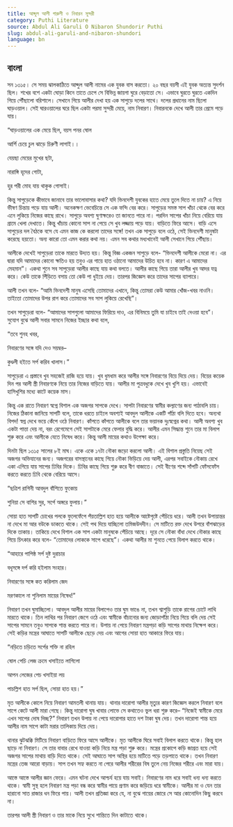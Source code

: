 ```yaml
---
title: আব্দুল আলী গারুলী ও নিবারন সুন্দরী
category: Puthi Literature
source: Abdul Ali Garuli O Nibaron Shundorir Puthi
slug: abdul-ali-garuli-and-nibaron-shundori
language: bn
---
```


## বাংলা

সন ১৩১৫। সে সময় ঝালকাঠিতে আব্দুল আলী নামের এক যুবক বাস করতো। ২০ বছর বয়সী এই যুবক অত্যন্ত সুদর্শন ছিল। শখের বশে একটা ঘোড়া কিনে তাতে চেপে সে বিভিন্ন জায়গা ঘুরে বেড়াতো সে। এভাবে ঘুরতে ঘুরতে একদিন গিয়ে পৌঁছালো বরিশালে। সেখানে গিয়ে আলীর দেখা হয় এক সাপুড়ে দলের সাথে। দলের প্রধানের নাম ছিলো ঘাড়ওয়াল। সেই ঘারওয়ালের ঘরে ছিল একটা পরমা সুন্দরী মেয়ে, নাম নিবারণ। নিবারনকে দেখে আলী তার প্রেমে পড়ে যায়।

“ঘাড়ওয়ালের এক মেয়ে ছিল, বয়স পনর ষোল

আর্শি চেয়ে চুল ঝাড়ে চিরুণী লাগাই।।

যেয়ছা মেয়ের মুখের ছটা,

নারাঙ্গি হৃদের গোটা,

হুর পরী মোহ যায় থাকুক গোসাই।

কিন্তু সাপুড়েকে কীভাবে জানাবে তার ভালোবাসার কথা? যদি ভিনদেশী যুবকের হাতে মেয়ে তুলে দিতে না চায়? এ নিয়ে ভীষণ চিন্তায় পড়ে যায় আলী। অনেকক্ষণ ভেবেচিন্তে সে এক ফন্দি বের করে। সাপুড়ের সমস্ত সাপ খাঁচা থেকে বের করে এনে লুকিয়ে নিজের কাছে রাখে। সাপুড়ে অবশ্য ঘুণাক্ষরেও তা জানতে পারে না। পরদিন সাপের খাঁচা নিয়ে বেরিয়ে যায় গ্রামে খেলা দেখাতে। কিন্তু খাঁচায় কোনো সাপ না পেয়ে সে খুব লজ্জায় পড়ে যায়। বাড়িতে ফিরে আসে। বাড়ি এসে সাপুড়ের দল বৈঠকে বসে যে এমন কাজ কে করলো তাদের সঙ্গে! তখন এক সাপুড়ে বলে ওঠে, সেই ভিনদেশী মানুষটা করেছে হয়তো। অন্য কারো তো এমন করার কথা নয়। এমন সব কথার মধ্যখানেই আলী সেখানে গিয়ে পৌঁছায়।

আলীকে দেখেই সাপুড়েরা তাকে মারতে উদ্যত হয়। কিন্তু বিজ্ঞ একজন সাপুড়ে বলে- “ভিনদেশী আলীকে মেরো না। এর দ্বারা যদি আমাদের কোনো ক্ষতিও হয় তবুও এর গায়ে হাত ওঠানো আমাদের উচিত হবে না। কারণ এ আমাদের মেহমান”। একথা শুনে সব সাপুড়েরা আলীর কাছে যায় কথা বলতে। আলীর কাছে গিয়ে তারা আলীর খুব আদর যত্ন করে। কেউ তাকে পিঁড়িতে বসায় তো কেউ পা ধুইয়ে দেয়। তারপর জিজ্ঞেস করে তাদের সাপের ব্যাপারে।

আলী তখন বলে- “আমি ভিনদেশী মানুষ এসেছি তোমাদের এখানে, কিন্তু তোমরা কেউ আমার খোঁজ-খবর নাওনি। তাইতো তোমাদের উপর রাগ করে তোমাদের সব সাপ লুকিয়ে রেখেছি”।

তখন সাপুড়েরা বলে- “আমাদের সাপগুলো আমাদের ফিরিয়ে দাও, এর বিনিময়ে তুমি যা চাইবে তাই দেওয়া হবে”। সুযোগ বুঝে আলী সবার সামনে নিজের ইচ্ছার কথা বলে,

“তবে শুনহ খবর,

নিবারণের সঙ্গে যদি দেও সয়ম্বর–

কুণ্ডলী হইতে সর্প করিব খালাস।”

সাপুড়েরা এ প্রস্তাবে খুব সহজেই রাজি হয়ে যায়। খুব ধুমধাম করে আলীর সঙ্গে নিবারণের বিয়ে দিয়ে দেয়। বিয়ের কয়েক দিন পর আলী স্ত্রী নিবারণকে নিয়ে তার নিজের বাড়িতে যায়। আলীর মা পুত্রবধুকে দেখে খুব খুশি হয়। এভাবেই হাসিখুশির মধ্যে কাটে কয়েক মাস।

কিন্তু এক রাতে নিবারণ স্বপ্নে বিশাল এক অজগর সাপকে দেখে। সাপটা নিবারণের স্বামীর কল্যাণের জন্য পাঠাবলি চায়। নিজের ঠিকানা জানিয়ে সাপটি বলে, তাকে ধরতে চাইলে অবশ্যই আবদুল আলীকে একটি পাঁঠা বলি দিতে হবে। অন্যথা বিপদ! স্বপ্ন দেখে ভয়ে কেঁপে ওঠে নিবারণ। কাঁপতে কাঁপতে আলীকে বলে তার ভয়ানক দুঃস্বপ্নের কথা। আলী অবশ্য খুব একটা পাত্তা দেয় না, বরং রেগেমেগে সেই সাপটাকে মেরে ফেলার বুদ্ধি করে। আলীর এমন সিদ্ধান্ত শুনে তার মা বিলাপ শুরু করে এবং আলীকে যেতে নিষেধ করে। কিন্তু আলী মায়ের কথাও উপেক্ষা করে।

দিনটা ছিল ১৩১৫ সালের ৮ই মাঘ। একে একে ১৭টা নৌকা জড়ো করলো আলী। এই বিশাল প্রস্তুতি নিয়েছ সেই অজগর অভিযানের জন্য। অজগরের বাসস্থানের কাছে গিয়ে নৌকা ভিড়িয়ে দেয় আলী, এরপর সবাইকে নৌকায় রেখে একা এগিয়ে যায় সাপের ঢিবির দিকে। ঢিবির কাছে গিয়ে শুরু করে বীণ বাজাতে। সেই বীণের শব্দে সাঁপটি ফোঁসফোঁস করতে করতে ঢিবি থেকে বেরিয়ে আসে।

“ছত্রিশ রাগিনী আবদুল বাঁশিতে ফুকোয়

শুনিয়া সে বাশির সুর, সর্পে অঙ্গরে ফুলায়।”

সোয়া হাত সাপটি চোখের পলকে ফুলেফেঁপে পঁয়তাল্লিশ হাত হয়ে আলীকে আষ্টেপৃষ্টে পেঁচিয়ে ধরে। আলী তখন উপায়ান্তর না দেখে মা আর বউকে ডাকতে থাকে। সেই পথ দিয়ে যাচ্ছিলো তমিজউদদীন। সে মাটিতে রক্ত দেখে উপরে বাঁশঝাড়ের দিকে তাকায়। তাকিয়ে দেখে বিশাল এক সাপ একটা মানুষকে পেঁচিয়ে আছে। দূরে সে নৌকা বাঁধা দেখে নৌকার কাছে গিয়ে চিৎকার করে বলে- “তোমাদের লোককে সাপে ধরেছে”। একথা আলীর মা শুনতে পেয়ে বিলাপ করতে থাকে।

“আহারে পাপিষ্ঠ সর্প দুষ্ট দুরাচার

বধূসঙ্গে দর্প করি হইলাম সংহার।

নিবারণের সঙ্গে কত করিলাম জেদ

মরণকালে না শুনিলাম মায়ের নিষেধ!”

নিবারণ তখন ঘুমাচ্ছিলো। আবদুল আলীর মায়ের বিলাপেও তার ঘুম ভাঙে না, তখন শ্বাশুড়ি তাকে রাগের চোটে লাথি মারতে থাকে। তিন লাথির পর নিবারণ জেগে ওঠে এবং স্বামীকে বাঁচানোর জন্য জোড়াপাঁঠা নিয়ে গিয়ে বলি দেয় সেই সাপের সামনে তবুও সাপকে শান্ত করতে পারে না। উপায় না পেয়ে নিবারণ মন্ত্রপড়া কড়ি সাপের মাথায় নিক্ষেপ করে। সেই কড়ির মন্ত্রের আঘাতে সাপটি আলীকে ছেড়ে দেয় এবং আগের সোয়া হাত আকারে ফিরে যায়।

“নড়িতে চড়িতে সর্পের শক্তি না রহিল

ষোল পেচি লেজ ক্রমে খসাইতে লাগিলো

আপন লেজের পেচ খসাইয়া লয়

পাচল্লিশ হাত সর্প ছিল, সোয়া হাত হয়।”

মৃত আলীকে কোলে নিয়ে নিবারণ আমতলী থানায় যায়। থানার দারোগা আলীর মৃত্যুর কারণ জিজ্ঞেস করলে নিবারণ বলে সাপে কেটে আলী মারা গেছে। কিন্তু দারোগা ঘুষ খাবার লোভে সে কথাতেও ভুল ধরা শুরু করে– “নিজেই স্বামীকে মেরে এখন সাপের দোষ দিচ্ছ?” নিবারণ তখন উপায় না পেয়ে দারোগার হাতে দশ টাকা ঘুষ দেয়। তখন দারোগা শান্ত হয়ে আলীর নাম সাপে কাটা মরার তালিকায় দিয়ে দেয়।

থানার ঝুটঝক্কি মিটিয়ে নিবারণ বাড়িতে ফিরে আসে আলীকে। মৃত আলীকে ঘিরে সবাই বিলাপ করতে থাকে। কিন্তু হাল ছাড়ে না নিবারণ। সে তার বাবার রেখে যাওয়া কড়ি নিয়ে মন্ত্র পড়া শুরু করে। মন্ত্রের প্রকোপে কড়ি জাগ্রত হয়ে সেই অজগর সাপের মাথায় বাড়ি দিতে থাকে। সেই আঘাতে সাপ অস্থির হয়ে মাটিতে পড়ে তড়পাতে থাকে। তখন নিবারণ মন্ত্রের তেজ আরো বাড়ায়। সাপ তখন সহ্য করতে না পেরে আলীর শরীরের বিষ তুলে নেয় নিজের শরীরে এবং মারা যায়।

আস্তে আস্তে আলীর জ্ঞান ফেরে। এমন ঘটনা দেখে আশ্চর্য হয়ে যায় সবাই। নিবারণের নাম ধরে সবাই ধন্য ধন্য করতে থাকে। স্বামী সুস্থ হলে নিবারণ মন্ত্র পড়া বন্ধ করে স্বামীর পায়ে প্রণাম করে জড়িয়ে ধরে স্বামীকে। আলীর মা ও যেন তার হারানো সাত রাজার ধন ফিরে পায়। আলী তখন প্রতিজ্ঞা করে যে, না বুঝে গায়ের জোরে সে আর কোনোদিন কিছু করবে না।

তারপর আলী স্ত্রী নিবারণ ও তার মাকে নিয়ে সুখে শান্তিতে দিন কাটাতে থাকে।
